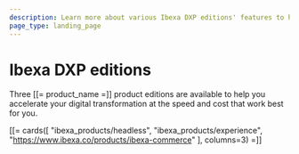 ```yaml
---
description: Learn more about various Ibexa DXP editions' features to help yourself choose the right one for your project.
page_type: landing_page
---
```


# Ibexa DXP editions

Three [[= product_name =]] product editions are available to help you accelerate your digital transformation at the speed and cost that work best for you.

[[= cards([
"ibexa_products/headless",
"ibexa_products/experience",
"https://www.ibexa.co/products/ibexa-commerce"
], columns=3) =]]